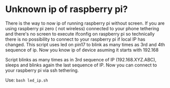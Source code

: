 # Unknown ip of raspberry pi?
There is the way to now ip of running raspberry pi without screen.
If you are using raspberry pi zero ( not wireless) connected to your phone tethering and there's no screen to execute ifconfig on raspberry pi so technically there is no possibility to connect to your raspberry pi if local IP has changed. This script uses led on pin17 to blink as many times as 3rd and 4th sequence of ip. Now you know ip of device asuming it starts with 192.168

Script blinks as many times as in 3rd sequence of IP (192.168.XYZ.ABC), sleeps and blinks again the last sequence of IP. 
Now you can connect to your raspberry pi via ssh  tethering.

Use: ```bash led_ip.sh```
